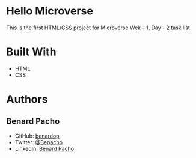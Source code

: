 # Hello Microverse
This is the first HTML/CSS project for Microverse Wek - 1, Day - 2 task list
# Built With
- HTML
- CSS
# Authors
## Benard Pacho
- GitHub: [benardop](https://github.com/benardop/)
- Twitter: [@Bepacho](https://twitter.com/Bepacho)
- LinkedIn: [Benard Pacho](https://www.linkedin.com/in/ochieng-benard-8264b815/)
